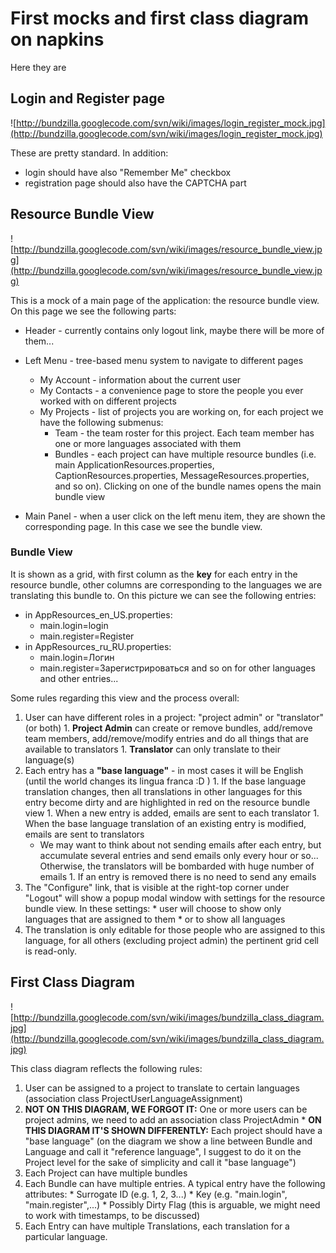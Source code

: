 # First mocks and first class diagram on napkins #

Here they are

## Login and Register page ##

![http://bundzilla.googlecode.com/svn/wiki/images/login_register_mock.jpg](http://bundzilla.googlecode.com/svn/wiki/images/login_register_mock.jpg)

These are pretty standard. In addition:

  * login should have also "Remember Me" checkbox
  * registration page should also have the CAPTCHA part

## Resource Bundle View ##

![http://bundzilla.googlecode.com/svn/wiki/images/resource_bundle_view.jpg](http://bundzilla.googlecode.com/svn/wiki/images/resource_bundle_view.jpg)

This is a mock of a main page of the application: the resource bundle view. On this page we see the following parts:

  * Header - currently contains only logout link, maybe there will be more of them...

  * Left Menu - tree-based menu system to navigate to different pages
    * My Account - information about the current user
    * My Contacts - a convenience page to store the people you ever worked with on different projects
    * My Projects - list of projects you are working on, for each project we have the following submenus:
      * Team - the team roster for this project. Each team member has one or more languages associated with them
      * Bundles - each project can have multiple resource bundles (i.e. main ApplicationResources.properties, CaptionResources.properties, MessageResources.properties, and so on). Clicking on one of the bundle names opens the main bundle view

  * Main Panel - when a user click on the left menu item, they are shown the corresponding page. In this case we see the bundle view.

### Bundle View ###

It is shown as a grid, with first column as the **key** for each entry in the resource bundle, other columns are corresponding to the languages we are translating this bundle to. On this picture we can see the following entries:

  * in AppResources\_en\_US.properties:
    * main.login=login
    * main.register=Register
  * in AppResources\_ru\_RU.properties:
    * main.login=Логин
    * main.register=Зарегистрироваться
and so on for other languages and other entries...

Some rules regarding this view and the process overall:

  1. User can have different roles in a project: "project admin" or "translator" (or both)
    1. **Project Admin** can create or remove bundles, add/remove team members, add/remove/modify entries and do all things that are available to translators
    1. **Translator** can only translate to their language(s)
  1. Each entry has a **"base language"** - in most cases it will be English (until the world changes its lingua franca :D )
    1. If the base language translation changes, then all translations in other languages for this entry become dirty and are highlighted in red on the resource bundle view
    1. When a new entry is added, emails are sent to each translator
    1. When the base language translation of an existing entry is modified, emails are sent to translators
      * We may want to think about not sending emails after each entry, but accumulate several entries and send emails only every hour or so... Otherwise, the translators will be bombarded with huge number of emails
    1. If an entry is removed there is no need to send any emails
  1. The "Configure" link, that is visible at the right-top corner under "Logout" will show a popup modal window with settings for the resource bundle view. In these settings:
    * user will choose to show only languages that are assigned to them
    * or to show all languages
  1. The translation is only editable for those people who are assigned to this language, for all others (excluding project admin) the pertinent grid cell is read-only.


## First Class Diagram ##

![http://bundzilla.googlecode.com/svn/wiki/images/bundzilla_class_diagram.jpg](http://bundzilla.googlecode.com/svn/wiki/images/bundzilla_class_diagram.jpg)

This class diagram reflects the following rules:

  1. User can be assigned to a project to translate to certain languages (association class ProjectUserLanguageAssignment)
  1. **NOT ON THIS DIAGRAM, WE FORGOT IT:** One or more users can be project admins, we need to add an association class ProjectAdmin
    * **ON THIS DIAGRAM IT'S SHOWN DIFFERENTLY:** Each project should have a "base language" (on the diagram we show a line between Bundle and Language and call it "reference language", I suggest to do it on the Project level for the sake of simplicity and call it "base language")
  1. Each Project can have multiple bundles
  1. Each Bundle can have multiple entries. A typical entry have the following attributes:
    * Surrogate ID (e.g. 1, 2, 3...)
    * Key (e.g. "main.login", "main.register",...)
    * Possibly Dirty Flag (this is arguable, we might need to work with timestamps, to be discussed)
  1. Each Entry can have multiple Translations, each translation for a particular language.